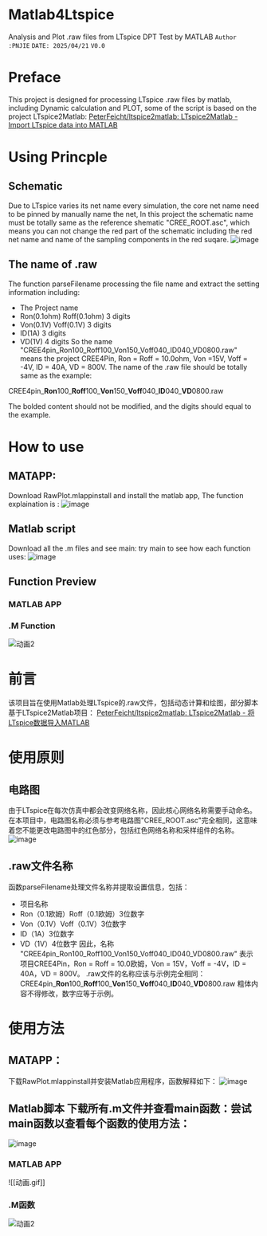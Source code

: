 # Matlab4Ltspice
Analysis and Plot .raw files from LTspice DPT Test by MATLAB
`Author :PNJIE`
`DATE: 2025/04/21`
`V0.0`
# Preface
This project is designed for processing LTspice .raw files by matlab, including Dynamic calculation and PLOT, some of the script is based on the project LTspice2Matlab:
[PeterFeicht/ltspice2matlab: LTspice2Matlab - Import LTspice data into MATLAB](https://github.com/PeterFeicht/ltspice2matlab)

# Using Princple
## Schematic
Due to LTspice varies its net name every simulation, the core net name need to be pinned by manually name the net, In this project the schematic name must be totally same as the reference shematic "CREE_ROOT.asc", which means you can not change the red part of the schematic including the red net name and name of the sampling components in the red suqare.
![image](https://github.com/user-attachments/assets/9c4f878b-6325-4d28-b2cc-25554c1c60cc)


## The name of .raw
The function parseFilename processing the file name and extract the setting information including: 
* The Project name
* Ron(0.1ohm) Roff(0.1ohm) 3 digits
* Von(0.1V) Voff(0.1V) 3 digits
* ID(1A) 3 digits
* VD(1V) 4 digits
So the name 
"CREE4pin_Ron100_Roff100_Von150_Voff040_ID040_VD0800.raw"
means the project CREE4Pin, Ron = Roff = 10.0ohm, Von =15V, Voff = -4V, ID = 40A, VD = 800V.
The name of the .raw file should be totally same as the example:

CREE4pin\_**Ron**100\_**Roff**100\_**Von**150\_**Voff**040\_**ID**040\_**VD**0800.raw

The bolded content should not be modified, and the digits should equal to the example.

# How to use 
## MATAPP:
Download RawPlot.mlappinstall and install the matlab app, The function explaination is :
![image](https://github.com/user-attachments/assets/629651e0-86a4-4631-a378-8c8940bbd50a)


## Matlab script
Download all the .m files and see main: try main to see how each function uses:
![image](https://github.com/user-attachments/assets/56c3185e-9a9b-44cd-ba09-df450fe19f3b)


## Function Preview

### MATLAB APP

### .M Function
![动画2](https://github.com/user-attachments/assets/5f2955af-6bce-4bd9-89b1-4ee8c9d0c537)

# 前言 
该项目旨在使用Matlab处理LTspice的.raw文件，包括动态计算和绘图，部分脚本基于LTspice2Matlab项目： [PeterFeicht/ltspice2matlab: LTspice2Matlab - 将LTspice数据导入MATLAB](https://github.com/PeterFeicht/ltspice2matlab) 
# 使用原则 
## 电路图 
由于LTspice在每次仿真中都会改变网络名称，因此核心网络名称需要手动命名。在本项目中，电路图名称必须与参考电路图"CREE_ROOT.asc"完全相同，这意味着您不能更改电路图中的红色部分，包括红色网络名称和采样组件的名称。 
![image](https://github.com/user-attachments/assets/9c4f878b-6325-4d28-b2cc-25554c1c60cc)
## .raw文件名称 
函数parseFilename处理文件名称并提取设置信息，包括： 
* 项目名称
* Ron（0.1欧姆）Roff（0.1欧姆）3位数字
* Von（0.1V）Voff（0.1V）3位数字
* ID（1A）3位数字
* VD（1V）4位数字 因此，名称 "CREE4pin_Ron100_Roff100_Von150_Voff040_ID040_VD0800.raw" 表示项目CREE4Pin，Ron = Roff = 10.0欧姆，Von = 15V，Voff = -4V，ID = 40A，VD = 800V。 .raw文件的名称应该与示例完全相同： CREE4pin\_**Ron**100\_**Roff**100\_**Von**150\_**Voff**040\_**ID**040\_**VD**0800.raw 粗体内容不得修改，数字应等于示例。 
# 使用方法 
## MATAPP： 
下载RawPlot.mlappinstall并安装Matlab应用程序，函数解释如下：
![image](https://github.com/user-attachments/assets/629651e0-86a4-4631-a378-8c8940bbd50a)
## Matlab脚本 下载所有.m文件并查看main函数：尝试main函数以查看每个函数的使用方法： 
![image](https://github.com/user-attachments/assets/56c3185e-9a9b-44cd-ba09-df450fe19f3b)
### MATLAB APP
![[动画.gif]] 
### .M函数 
![动画2](https://github.com/user-attachments/assets/5f2955af-6bce-4bd9-89b1-4ee8c9d0c537)
